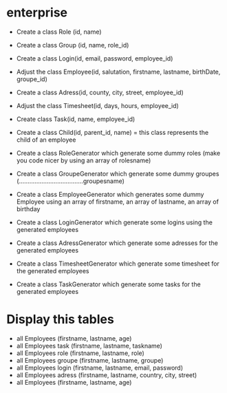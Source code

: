 # enterprise

- Create a class Role (id, name)
- Create a class Group (id, name, role_id)
- Create a class Login(id, email, password, employee_id)
- Adjust the class Employee(id, salutation, firstname, lastname, birthDate, groupe_id)
- Create a class Adress(id, county, city, street, employee_id)
- Adjust the class Timesheet(id, days, hours, employee_id)
- Create class Task(id, name, employee_id)
- Create a class Child(id, parent_id, name) = this class represents the child of an employee


- Create a class RoleGenerator  which generate some dummy roles (make you code nicer by using an array of rolesname)
- Create a class GroupeGenerator  which generate some dummy groupes (.....................................groupesname)
- Create a class EmployeeGenerator which generates some dummy Employee using an array of firstname, an array of lastname, an array of birthday
- Create a class LoginGenerator  which generate some logins using the generated employees
- Create a class AdressGenerator  which generate some adresses for the generated employees
- Create a class TimesheetGenerator  which generate some timesheet for the generated employees
- Create a class TaskGenerator  which generate some tasks for the generated employees

# Display this tables
- all Employees (firstname, lastname, age)
- all Employees task (firstname, lastname, taskname)
- all Employees role (firstname, lastname, role)
- all Employees groupe (firstname, lastname, groupe)
- all Employees login (firstname, lastname, email, password)
- all Employees adress (firstname, lastname, country, city, street)
- all Employees (firstname, lastname, age)
